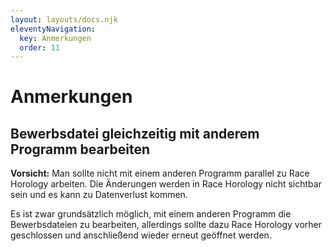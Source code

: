```yaml
---
layout: layouts/docs.njk
eleventyNavigation:
  key: Anmerkungen
  order: 11
---
```


# Anmerkungen

## Bewerbsdatei gleichzeitig mit anderem Programm bearbeiten

**Vorsicht:** Man sollte nicht mit einem anderen Programm parallel zu Race Horology arbeiten. Die Änderungen werden in Race Horology nicht sichtbar sein und es kann zu Datenverlust kommen. 

Es ist zwar grundsätzlich möglich, mit einem anderen Programm die Bewerbsdateien zu bearbeiten, allerdings sollte dazu Race Horology vorher geschlossen und anschließend wieder erneut geöffnet werden.  

